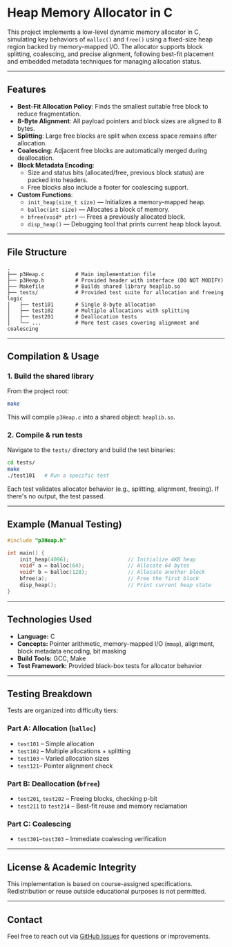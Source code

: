 # Heap Memory Allocator in C

This project implements a low-level dynamic memory allocator in C, simulating key behaviors of `malloc()` and `free()` using a fixed-size heap region backed by memory-mapped I/O. The allocator supports block splitting, coalescing, and precise alignment, following best-fit placement and embedded metadata techniques for managing allocation status.

---

## Features

- **Best-Fit Allocation Policy**: Finds the smallest suitable free block to reduce fragmentation.
- **8-Byte Alignment**: All payload pointers and block sizes are aligned to 8 bytes.
- **Splitting**: Large free blocks are split when excess space remains after allocation.
- **Coalescing**: Adjacent free blocks are automatically merged during deallocation.
- **Block Metadata Encoding**:
  - Size and status bits (allocated/free, previous block status) are packed into headers.
  - Free blocks also include a footer for coalescing support.
- **Custom Functions**:
  - `init_heap(size_t size)` — Initializes a memory-mapped heap.
  - `balloc(int size)` — Allocates a block of memory.
  - `bfree(void* ptr)` — Frees a previously allocated block.
  - `disp_heap()` — Debugging tool that prints current heap block layout.

---

## File Structure

```
.
├── p3Heap.c          # Main implementation file
├── p3Heap.h          # Provided header with interface (DO NOT MODIFY)
├── Makefile          # Builds shared library heaplib.so
├── tests/            # Provided test suite for allocation and freeing logic
│   ├── test101       # Single 8-byte allocation
│   ├── test102       # Multiple allocations with splitting
│   ├── test201       # Deallocation tests
│   └── ...           # More test cases covering alignment and coalescing
```

---

## Compilation & Usage

### 1. Build the shared library
From the project root:
```bash
make
```

This will compile `p3Heap.c` into a shared object: `heaplib.so`.

### 2. Compile & run tests
Navigate to the `tests/` directory and build the test binaries:
```bash
cd tests/
make
./test101   # Run a specific test
```

Each test validates allocator behavior (e.g., splitting, alignment, freeing). If there's no output, the test passed.

---

## Example (Manual Testing)

```c
#include "p3Heap.h"

int main() {
    init_heap(4096);                   // Initialize 4KB heap
    void* a = balloc(64);              // Allocate 64 bytes
    void* b = balloc(128);             // Allocate another block
    bfree(a);                          // Free the first block
    disp_heap();                       // Print current heap state
}
```

---

## Technologies Used

- **Language:** C
- **Concepts:** Pointer arithmetic, memory-mapped I/O (`mmap`), alignment, block metadata encoding, bit masking
- **Build Tools:** GCC, Make
- **Test Framework:** Provided black-box tests for allocator behavior

---

## Testing Breakdown

Tests are organized into difficulty tiers:

### Part A: Allocation (`balloc`)
- `test101` – Simple allocation
- `test102` – Multiple allocations + splitting
- `test103` – Varied allocation sizes
- `test121`– Pointer alignment check

### Part B: Deallocation (`bfree`)
- `test201`, `test202` – Freeing blocks, checking p-bit
- `test211` to `test214` – Best-fit reuse and memory reclamation

### Part C: Coalescing
- `test301`–`test303` – Immediate coalescing verification

---

## License & Academic Integrity

This implementation is based on course-assigned specifications. Redistribution or reuse outside educational purposes is not permitted.

---

## Contact

Feel free to reach out via [GitHub Issues](https://github.com/LoganByard) for questions or improvements.
